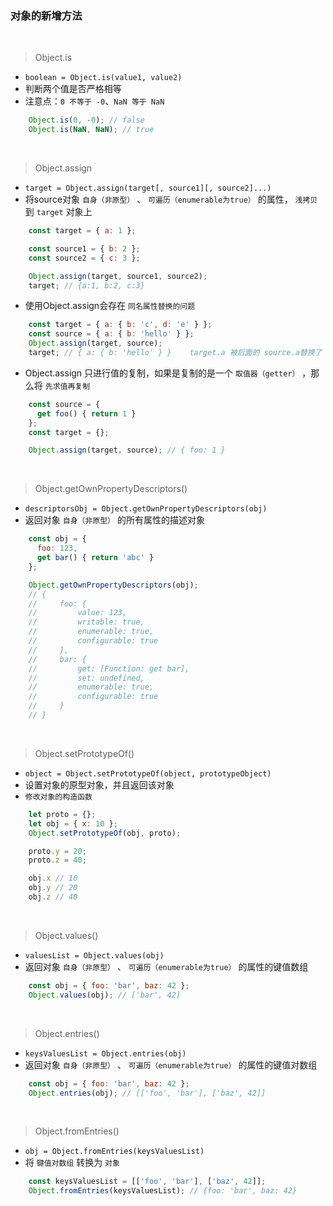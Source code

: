 ### 对象的新增方法

<br>

> Object.is
- `boolean = Object.is(value1, value2)`
- 判断两个值是否严格相等
- 注意点：`0 不等于 -0`、`NaN 等于 NaN`
```javascript
    Object.is(0, -0); // false
    Object.is(NaN, NaN); // true
```

<br>

> Object.assign
- `target = Object.assign(target[, source1][, source2]...)`
- 将source对象 `自身（非原型）` 、 `可遍历（enumerable为true）` 的属性， `浅拷贝` 到 `target` 对象上
```javascript
    const target = { a: 1 };

    const source1 = { b: 2 };
    const source2 = { c: 3 };

    Object.assign(target, source1, source2);
    target; // {a:1, b:2, c:3}
```
- 使用Object.assign会存在 `同名属性替换的问题`
```javascript
    const target = { a: { b: 'c', d: 'e' } };
    const source = { a: { b: 'hello' } };
    Object.assign(target, source);
    target; // { a: { b: 'hello' } }    target.a 被后面的 source.a替换了
```
- Object.assign 只进行值的复制，如果是复制的是一个 `取值器（getter）` ，那么将 `先求值再复制`
```javascript
    const source = {
      get foo() { return 1 }
    };
    const target = {};

    Object.assign(target, source); // { foo: 1 }
```

<br>

> Object.getOwnPropertyDescriptors()
- `descriptorsObj = Object.getOwnPropertyDescriptors(obj)`
- 返回对象 `自身（非原型）` 的所有属性的描述对象
```javascript
    const obj = {
      foo: 123,
      get bar() { return 'abc' }
    };

    Object.getOwnPropertyDescriptors(obj);
    // {
    //     foo: {
    //         value: 123,
    //         writable: true,
    //         enumerable: true,
    //         configurable: true
    //     },
    //     bar: {
    //         get: [Function: get bar],
    //         set: undefined,
    //         enumerable: true,
    //         configurable: true
    //     }
    // }
```

<br>

> Object.setPrototypeOf()
- `object = Object.setPrototypeOf(object, prototypeObject)`
- 设置对象的原型对象，并且返回该对象
- `修改对象的构造函数`
```javascript
    let proto = {};
    let obj = { x: 10 };
    Object.setPrototypeOf(obj, proto);

    proto.y = 20;
    proto.z = 40;

    obj.x // 10
    obj.y // 20
    obj.z // 40
```

<br>

> Object.values()
- `valuesList = Object.values(obj)`
- 返回对象 `自身（非原型）` 、 `可遍历（enumerable为true）` 的属性的键值数组
```javascript
    const obj = { foo: 'bar', baz: 42 };
    Object.values(obj); // ['bar', 42]
```

<br>

> Object.entries()
- `keysValuesList = Object.entries(obj)`
- 返回对象 `自身（非原型）` 、 `可遍历（enumerable为true）` 的属性的键值对数组
```javascript
    const obj = { foo: 'bar', baz: 42 };
    Object.entries(obj); // [['foo', 'bar'], ['baz', 42]]
```

<br>

> Object.fromEntries()
- `obj = Object.fromEntries(keysValuesList)`
- 将 `键值对数组` 转换为 `对象`
```javascript
    const keysValuesList = [['foo', 'bar'], ['baz', 42]];
    Object.fromEntries(keysValuesList); // {foo: 'bar', baz: 42}
```


